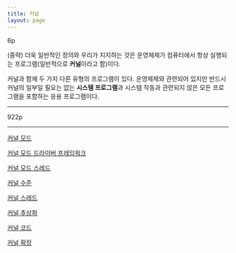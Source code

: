 ```yaml
---
title: 커널
layout: page
---
```


6p

(중략)
더욱 일반적인 정의와 우리가 지지하는 것은 운영체제가 컴퓨터에서 항상 실행되는 프로그램(일반적으로 **커널**이라고 함)이다.

커널과 함께 두 가지 다른 유형의 프로그램이 있다. 운영체제와 관련되어 있지만 반드시 커널의 일부일 필요는 없는 **시스템 프로그램**과 시스템 작동과 관련되지 않은 모든 프로그램을 포함하는 응용 프로그램이다.

***
922p

***

[커널 모드](커널-모드.html)

[커널 모드 드라이버 프레임워크](커널-모드-드라이버-프레임워크.html)

[커널 모드 스레드](커널-모드-스레드.html)

[커널 수준](커널-수준.html)

[커널 스레드](커널-스레드.html)

[커널 추상화](커널-추상화.html)

[커널 코드](커널-코드.html)

[커널 확장](커널-확장.html)